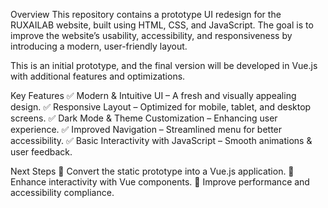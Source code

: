 
Overview
This repository contains a prototype UI redesign for the RUXAILAB website, built using HTML, CSS, and JavaScript. The goal is to improve the website’s usability, accessibility, and responsiveness by introducing a modern, user-friendly layout.

This is an initial prototype, and the final version will be developed in Vue.js with additional features and optimizations.

Key Features
✅ Modern & Intuitive UI – A fresh and visually appealing design.
✅ Responsive Layout – Optimized for mobile, tablet, and desktop screens.
✅ Dark Mode & Theme Customization – Enhancing user experience.
✅ Improved Navigation – Streamlined menu for better accessibility.
✅ Basic Interactivity with JavaScript – Smooth animations & user feedback.

Next Steps
🚀 Convert the static prototype into a Vue.js application.
🚀 Enhance interactivity with Vue components.
🚀 Improve performance and accessibility compliance.

